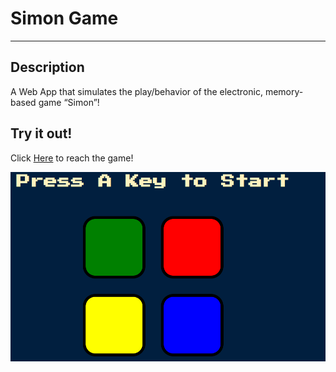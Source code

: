 # Simon Game
---

## Description
A Web App that simulates the play/behavior of the electronic, memory-based game “Simon”!

## Try it out!
Click [Here](https://ahernandez1200.github.io/simon-game/) to reach the game!

![Screenshot of the game](https://github.com/ahernandez1200/simon-game/blob/master/images/simon_game_img.PNG)
